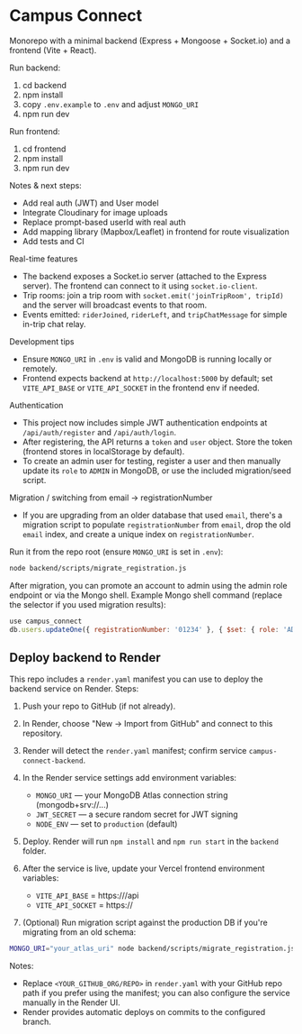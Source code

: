 # Campus Connect

Monorepo with a minimal backend (Express + Mongoose + Socket.io) and a frontend (Vite + React).

Run backend:

1. cd backend
2. npm install
3. copy `.env.example` to `.env` and adjust `MONGO_URI`
4. npm run dev

Run frontend:

1. cd frontend
2. npm install
3. npm run dev

Notes & next steps:
- Add real auth (JWT) and User model
- Integrate Cloudinary for image uploads
- Replace prompt-based userId with real auth
- Add mapping library (Mapbox/Leaflet) in frontend for route visualization
- Add tests and CI

Real-time features
- The backend exposes a Socket.io server (attached to the Express server). The frontend can connect to it using `socket.io-client`.
- Trip rooms: join a trip room with `socket.emit('joinTripRoom', tripId)` and the server will broadcast events to that room.
- Events emitted: `riderJoined`, `riderLeft`, and `tripChatMessage` for simple in-trip chat relay.

Development tips
- Ensure `MONGO_URI` in `.env` is valid and MongoDB is running locally or remotely.
- Frontend expects backend at `http://localhost:5000` by default; set `VITE_API_BASE` or `VITE_API_SOCKET` in the frontend env if needed.

Authentication
- This project now includes simple JWT authentication endpoints at `/api/auth/register` and `/api/auth/login`.
- After registering, the API returns a `token` and `user` object. Store the token (frontend stores in localStorage by default).
- To create an admin user for testing, register a user and then manually update its `role` to `ADMIN` in MongoDB, or use the included migration/seed script.

Migration / switching from email -> registrationNumber
- If you are upgrading from an older database that used `email`, there's a migration script to populate `registrationNumber` from `email`, drop the old `email` index, and create a unique index on `registrationNumber`.

Run it from the repo root (ensure `MONGO_URI` is set in `.env`):

```bash
node backend/scripts/migrate_registration.js
```

After migration, you can promote an account to admin using the admin role endpoint or via the Mongo shell. Example Mongo shell command (replace the selector if you used migration results):

```js
use campus_connect
db.users.updateOne({ registrationNumber: '01234' }, { $set: { role: 'ADMIN' } })
```

## Deploy backend to Render

This repo includes a `render.yaml` manifest you can use to deploy the backend service on Render. Steps:

1. Push your repo to GitHub (if not already).
2. In Render, choose "New -> Import from GitHub" and connect to this repository.
3. Render will detect the `render.yaml` manifest; confirm service `campus-connect-backend`.
4. In the Render service settings add environment variables:
	- `MONGO_URI` — your MongoDB Atlas connection string (mongodb+srv://...)
	- `JWT_SECRET` — a secure random secret for JWT signing
	- `NODE_ENV` — set to `production` (default)

5. Deploy. Render will run `npm install` and `npm run start` in the `backend` folder.

6. After the service is live, update your Vercel frontend environment variables:
	- `VITE_API_BASE` = https://<your-backend-host>/api
	- `VITE_API_SOCKET` = https://<your-backend-host>

7. (Optional) Run migration script against the production DB if you're migrating from an old schema:

```bash
MONGO_URI="your_atlas_uri" node backend/scripts/migrate_registration.js
```

Notes:
- Replace `<YOUR_GITHUB_ORG/REPO>` in `render.yaml` with your GitHub repo path if you prefer using the manifest; you can also configure the service manually in the Render UI.
- Render provides automatic deploys on commits to the configured branch.


